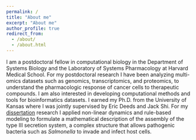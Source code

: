 ```yaml
---
permalink: /
title: "About me"
excerpt: "About me"
author_profile: true
redirect_from: 
  - /about/
  - /about.html
---
```


I am a postdoctoral fellow in computational biology in the Department of Systems Biology and the Laboratory of Systems Pharmacology at Harvard Medical School. For my postdoctoral research I have been analyzing multi-omics datasets such as genomics, transcriptomics, and proteomics, to understand the pharmacologic response of cancer cells to therapeutic compounds. I am also interested in developing computational methods and tools for bioinformatics datasets. I earned my Ph.D. from the University of Kansas where I was jointly supervised by Eric Deeds and Jack Shi. For my [dissertation](https://kuscholarworks.ku.edu/handle/1808/28047) research I applied non-linear dynamics and rule-based modeling to formulate a mathematical description of the assembly of the type III secretion system, a complex structure that allows pathogenic bacteria such as *Salmonella* to invade and infect host cells.
